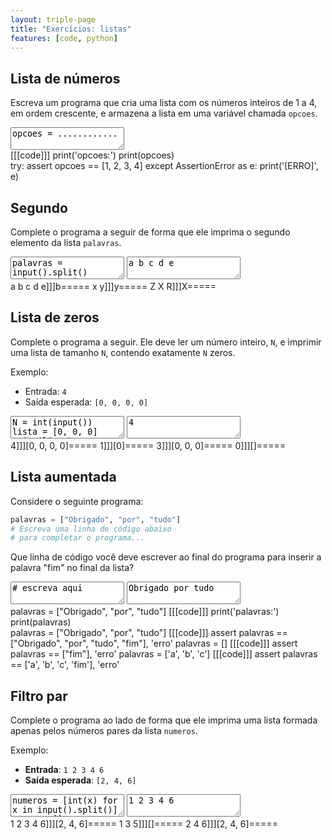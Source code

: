 ```yaml
---
layout: triple-page
title: "Exercícios: listas"
features: [code, python]
---
```


## Lista de números

Escreva um programa que cria uma lista com os números inteiros de 1 a 4, em ordem crescente, e armazena a lista em uma variável chamada `opcoes`.

<textarea class="code lang-python">
opcoes = ............
</textarea>

<div class="runtemplate">
[[[code]]]
print('opcoes:')
print(opcoes)
</div>

<div class="testcode">
try:
  assert opcoes == [1, 2, 3, 4]
except AssertionError as e:
  print('[ERRO]', e)
</div>

## Segundo

Complete o programa a seguir de forma que ele imprima o segundo elemento da lista `palavras`.

<textarea class="code lang-python">
palavras = input().split()
print('substitua esta linha')

</textarea>

<textarea class="stdin">a b c d e</textarea>

<div class="testcases">
a b c d e]]]b=====
x y]]]y=====
Z X R]]]X=====
</div>

## Lista de zeros

Complete o programa a seguir. Ele deve ler um número inteiro, `N`, e imprimir uma lista de tamanho `N`, contendo exatamente `N` zeros.

Exemplo:

- Entrada: `4`
- Saída esperada: `[0, 0, 0, 0]`

<textarea class="code lang-python">
N = int(input())
lista = [0, 0, 0]
print(lista)
</textarea>

<textarea class="stdin">4</textarea>

<div class="testcases">
4]]][0, 0, 0, 0]=====
1]]][0]=====
3]]][0, 0, 0]=====
0]]][]=====
</div>

## Lista aumentada

Considere o seguinte programa:

```python
palavras = ["Obrigado", "por", "tudo"]
# Escreva uma linha de código abaixo
# para completar o programa...
```

Que linha de código você deve escrever ao final do programa para inserir a palavra "fim" no final da lista?

<textarea class="code lang-python">
# escreva aqui
</textarea>

<textarea class="stdin">Obrigado por tudo</textarea>

<div class="runtemplate">
palavras = ["Obrigado", "por", "tudo"]
[[[code]]]
print('palavras:')
print(palavras)
</div>

<div class="testcode">
palavras = ["Obrigado", "por", "tudo"]
[[[code]]]
assert palavras == ["Obrigado", "por", "tudo", "fim"], 'erro'
palavras = []
[[[code]]]
assert palavras == ["fim"], 'erro'
palavras = ['a', 'b', 'c']
[[[code]]]
assert palavras == ['a', 'b', 'c', 'fim'], 'erro'
</div>

## Filtro par

Complete o programa ao lado de forma que ele imprima uma lista formada apenas pelos números pares da lista `numeros`.

Exemplo:

- **Entrada**: `1 2 3 4 6`
- **Saída esperada**: `[2, 4, 6]`

<textarea class="code lang-python">
numeros = [int(x) for x in input().split()]
pares = []
print(pares)
</textarea>

<textarea class="stdin">1 2 3 4 6</textarea>

<div class="testcases">
1 2 3 4 6]]][2, 4, 6]=====
1 3 5]]][]=====
2 4 6]]][2, 4, 6]=====
</div>


